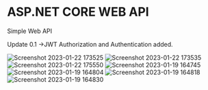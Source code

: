 # ASP.NET CORE WEB API
 Simple Web API
 
 Update 0.1
 ->JWT Authorization and Authentication added.
 
![Screenshot 2023-01-22 173525](https://user-images.githubusercontent.com/58585164/213922459-28c2e396-5507-4c13-9505-bb3805d99489.jpg)
![Screenshot 2023-01-22 173535](https://user-images.githubusercontent.com/58585164/213922464-ab6a992b-3517-4f47-a0db-b36a5072d579.jpg)
![Screenshot 2023-01-22 175550](https://user-images.githubusercontent.com/58585164/213922469-07aa2906-807c-4256-bb69-0268f72eed97.jpg)
![Screenshot 2023-01-19 164745](https://user-images.githubusercontent.com/58585164/213459570-dc3e5250-df6c-4660-b7a0-da5dd950c15d.jpg)
![Screenshot 2023-01-19 164804](https://user-images.githubusercontent.com/58585164/213459600-391d85ac-5917-4197-83a6-b31222e75f0f.jpg)
![Screenshot 2023-01-19 164818](https://user-images.githubusercontent.com/58585164/213459612-17962c0e-d33f-43cf-9537-ed455064f3a6.jpg)
![Screenshot 2023-01-19 164830](https://user-images.githubusercontent.com/58585164/213459625-d1b9c855-4666-4316-99d9-0f73a7f4b1aa.jpg)
